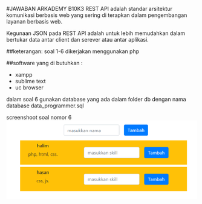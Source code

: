 #JAWABAN ARKADEMY B10K3
REST API adalah standar arsitektur komunikasi berbasis web yang sering di terapkan dalam pengembangan layanan berbasis web.

Kegunaan JSON pada REST API adalah untuk lebih memudahkan dalam bertukar data antar client dan serever atau antar aplikasi.

##keterangan:
soal 1-6 dikerjakan menggunakan php

##software yang di butuhkan :
* xampp
* sublime text
* uc browser

dalam soal 6 gunakan database yang ada dalam folder db dengan nama database data_programmer.sql

screenshoot soal nomor 6
![soal 6](https://github.com/halim13/b10k3/blob/master/6/ss.png)
